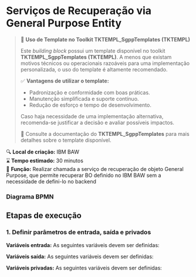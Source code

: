 ﻿# Serviços de Recuperação via General Purpose Entity
 
> 📢 **Uso de Template no Toolkit TKTEMPL_SgppTemplates (TKTEMPL)**
> 
> Este *building block* possui um template disponível no toolkit **TKTEMPL_SgppTemplates (TKTEMPL)**. A menos que existam motivos técnicos ou operacionais razoáveis para uma implementação personalizada, o uso do template é altamente recomendado.
> 
> ✅ **Vantagens de utilizar o template:**
> - Padronização e conformidade com boas práticas.
> - Manutenção simplificada e suporte contínuo.
> - Redução de esforço e tempo de desenvolvimento.
> 
> Caso haja necessidade de uma implementação alternativa, recomenda-se justificar a decisão e avaliar possíveis impactos.
> 
> 🔗 Consulte a documentação do **TKTEMPL_SgppTemplates** para mais detalhes sobre o template disponível.

🔍️ **Local de criação:** IBM BAW  
⌛️ **Tempo estimado:** 30 minutos  
🔧 **Função:** Realizar chamada a serviço de recuperação de objeto General Purpose, que permite recuperar BO definido no IBM BAW sem a necessidade de defini-lo no backend  

### Diagrama BPMN

## Etapas de execução

### 1. Definir parâmetros de entrada, saída e privados

**Variáveis entrada:** As seguintes variáveis devem ser definidas:

**Variáveis saída:** As seguintes variáveis devem ser definidas:

**Variáveis privadas:** As seguintes variáveis devem ser definidas:
